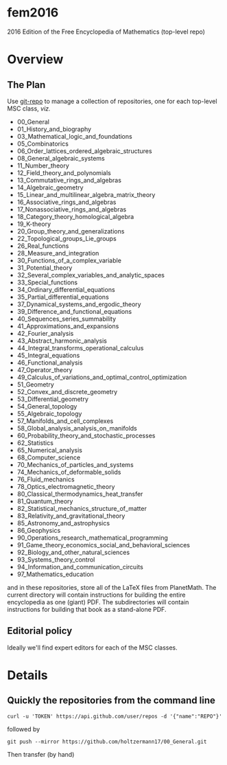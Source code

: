 # fem2016
2016 Edition of the Free Encyclopedia of Mathematics (top-level repo)

# Overview

## The Plan

Use [git-repo](https://github.com/esrlabs/git-repo) to manage a
collection of repositories, one for each top-level MSC class, *viz.*

- 00\_General
- 01\_History\_and\_biography
- 03\_Mathematical\_logic\_and\_foundations
- 05\_Combinatorics
- 06\_Order\_lattices\_ordered\_algebraic\_structures
- 08\_General\_algebraic\_systems
- 11\_Number\_theory
- 12\_Field\_theory\_and\_polynomials
- 13\_Commutative\_rings\_and\_algebras
- 14\_Algebraic\_geometry
- 15\_Linear\_and\_multilinear\_algebra\_matrix\_theory
- 16\_Associative\_rings\_and\_algebras
- 17\_Nonassociative\_rings\_and\_algebras
- 18\_Category\_theory\_homological\_algebra
- 19\_K-theory
- 20\_Group\_theory\_and\_generalizations
- 22\_Topological\_groups\_Lie\_groups
- 26\_Real\_functions
- 28\_Measure\_and\_integration
- 30\_Functions\_of\_a\_complex\_variable
- 31\_Potential\_theory
- 32\_Several\_complex\_variables\_and\_analytic\_spaces
- 33\_Special\_functions
- 34\_Ordinary\_differential\_equations
- 35\_Partial\_differential\_equations
- 37\_Dynamical\_systems\_and\_ergodic\_theory
- 39\_Difference\_and\_functional\_equations
- 40\_Sequences\_series\_summability
- 41\_Approximations\_and\_expansions
- 42\_Fourier\_analysis
- 43\_Abstract\_harmonic\_analysis
- 44\_Integral\_transforms\_operational\_calculus
- 45\_Integral\_equations
- 46\_Functional\_analysis
- 47\_Operator\_theory
- 49\_Calculus\_of\_variations\_and\_optimal\_control\_optimization
- 51\_Geometry
- 52\_Convex\_and\_discrete\_geometry
- 53\_Differential\_geometry
- 54\_General\_topology
- 55\_Algebraic\_topology
- 57\_Manifolds\_and\_cell\_complexes
- 58\_Global\_analysis\_analysis\_on\_manifolds
- 60\_Probability\_theory\_and\_stochastic\_processes
- 62\_Statistics
- 65\_Numerical\_analysis
- 68\_Computer\_science
- 70\_Mechanics\_of\_particles\_and\_systems
- 74\_Mechanics\_of\_deformable\_solids
- 76\_Fluid\_mechanics
- 78\_Optics\_electromagnetic\_theory
- 80\_Classical\_thermodynamics\_heat\_transfer
- 81\_Quantum\_theory
- 82\_Statistical\_mechanics\_structure\_of\_matter
- 83\_Relativity\_and\_gravitational\_theory
- 85\_Astronomy\_and\_astrophysics
- 86\_Geophysics
- 90\_Operations\_research\_mathematical\_programming
- 91\_Game\_theory\_economics\_social\_and\_behavioral\_sciences
- 92\_Biology\_and\_other\_natural\_sciences
- 93\_Systems\_theory\_control
- 94\_Information\_and\_communication\_circuits
- 97\_Mathematics\_education

and in these repositories, store all of the LaTeX files from
PlanetMath.  The current directory will contain instructions for
building the entire encyclopedia as one (giant) PDF.  The
subdirectories will contain instructions for building that book as a
stand-alone PDF.

## Editorial policy

Ideally we'll find expert editors for each of the MSC classes.

# Details

## Quickly the repositories from the command line

```
curl -u 'TOKEN' https://api.github.com/user/repos -d '{"name":"REPO"}'
```

followed by

```
git push --mirror https://github.com/holtzermann17/00_General.git
```

Then transfer (by hand)
